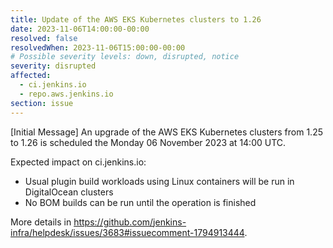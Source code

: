 ```yaml
---
title: Update of the AWS EKS Kubernetes clusters to 1.26
date: 2023-11-06T14:00:00-00:00
resolved: false
resolvedWhen: 2023-11-06T15:00:00-00:00
# Possible severity levels: down, disrupted, notice
severity: disrupted
affected:
  - ci.jenkins.io
  - repo.aws.jenkins.io
section: issue
---
```


<!--
[Final Message]
The operation finished successfully at 15:00 UTC.
-->

[Initial Message]
An upgrade of the AWS EKS Kubernetes clusters from 1.25 to 1.26 is scheduled the Monday 06 November 2023 at 14:00 UTC.

Expected impact on ci.jenkins.io:

- Usual plugin build workloads using Linux containers will be run in DigitalOcean clusters
- No BOM builds can be run until the operation is finished

More details in <https://github.com/jenkins-infra/helpdesk/issues/3683#issuecomment-1794913444>.
